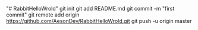 "# RabbitHelloWrold"  git init git add README.md git commit -m "first commit" git remote add origin https://github.com/AesonDev/RabbitHelloWrold.git git push -u origin master
